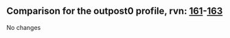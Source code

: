 ## Comparison for the outpost0 profile, rvn: [161](https://github.com/PRO100KatYT/FortniteProfileRevisions/tree/main/profiles/outpost0/161%20outpost0.json)-[163](https://github.com/PRO100KatYT/FortniteProfileRevisions/tree/main/profiles/outpost0/163%20outpost0.json)

No changes
